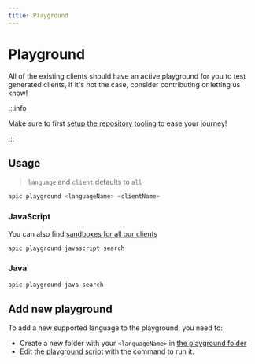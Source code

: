 ```yaml
---
title: Playground
---
```


# Playground

All of the existing clients should have an active playground for you to test generated clients, if it's not the case, consider contributing or letting us know!

:::info

Make sure to first [setup the repository tooling](/docs/setup-repository) to ease your journey!

:::

## Usage

> `language` and `client` defaults to `all`

```bash
apic playground <languageName> <clientName>
```

### JavaScript

You can also find [sandboxes for all our clients](https://codesandbox.io/search?refinementList%5Btags%5D=&page=1&configure%5BhitsPerPage%5D=12&query=shortcuts%20generated%20api%20clients%20algolia%20javascript)

```bash
apic playground javascript search
```

### Java

```bash
apic playground java search
```

## Add new playground

To add a new supported language to the playground, you need to:

- Create a new folder with your `<languageName>` in [the playground folder](https://github.com/algolia/api-clients-automation/blob/main/playground)
- Edit the [playground script](https://github.com/algolia/api-clients-automation/blob/main/scripts/playground.sh) with the command to run it.
